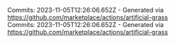 Commits: 2023-11-05T12:26:06.652Z - Generated via https://github.com/marketplace/actions/artificial-grass
<br>
Commits: 2023-11-05T12:26:06.652Z - Generated via https://github.com/marketplace/actions/artificial-grass
<br>
